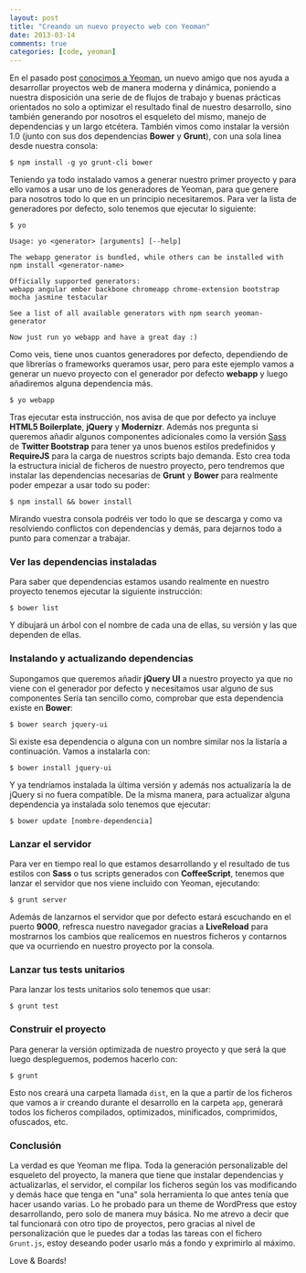 ```yaml
---
layout: post
title: "Creando un nuevo proyecto web con Yeoman"
date: 2013-03-14
comments: true
categories: [code, yeoman]
---
```


En el pasado post [conocimos a Yeoman](/blog/2013/02/27/desarrollo-web-moderno-con-yeoman), un nuevo amigo que nos ayuda a desarrollar proyectos web de manera moderna y dinámica, poniendo a nuestra disposición una serie de de flujos de trabajo y buenas prácticas orientados no solo a optimizar el resultado final de nuestro desarrollo, sino también generando por nosotros el esqueleto del mismo, manejo de dependencias y un largo etcétera. También vimos como instalar la versión 1.0 (junto con sus dos dependencias  **Bower** y
**Grunt**), con una sola linea desde nuestra consola:

<!--more-->


    $ npm install -g yo grunt-cli bower

Teniendo ya todo instalado vamos a generar nuestro primer proyecto y para ello vamos a usar uno de los generadores de Yeoman, para que genere para nosotros todo lo que en un principio necesitaremos. Para ver la lista de generadores por defecto, solo tenemos que ejecutar lo siguiente:

    $ yo

    Usage: yo <generator> [arguments] [--help]

    The webapp generator is bundled, while others can be installed with npm install <generator-name>

    Officially supported generators:
    webapp angular ember backbone chromeapp chrome-extension bootstrap mocha jasmine testacular

    See a list of all available generators with npm search yeoman-generator

    Now just run yo webapp and have a great day :)

Como veis, tiene unos cuantos generadores por defecto, dependiendo de que librerías o frameworks queramos usar, pero para este ejemplo vamos a generar un nuevo proyecto con el generador por defecto **webapp** y luego añadiremos alguna dependencia más.

	$ yo webapp

Tras ejecutar esta instrucción, nos avisa de que por defecto ya incluye **HTML5 Boilerplate**, **jQuery** y **Modernizr**. Además nos pregunta si queremos añadir algunos componentes adicionales como la versión [Sass](/blog/2013-01-19-mejores-hojas-de-estilo-con-sass) de **Twitter Bootstrap** para tener ya unos buenos estilos predefinidos y **RequireJS** para la carga de nuestros scripts bajo demanda. Esto crea toda la estructura inicial de ficheros de nuestro proyecto, pero tendremos que instalar las dependencias necesarias de **Grunt** y **Bower** para realmente poder empezar a usar todo su poder:

    $ npm install && bower install

Mirando vuestra consola podréis ver todo lo que se descarga y como va resolviendo conflictos con dependencias y demás, para dejarnos todo a punto para comenzar a trabajar.

### Ver las dependencias instaladas

Para saber que dependencias estamos usando realmente en nuestro proyecto tenemos ejecutar la siguiente instrucción:

    $ bower list

Y dibujará un árbol con el nombre de cada una de ellas, su versión y las que dependen de ellas.

### Instalando y actualizando dependencias

Supongamos que queremos añadir **jQuery UI** a nuestro proyecto ya que no viene con el generador por defecto y necesitamos usar alguno de sus componentes Sería tan sencillo como, comprobar que esta dependencia existe en **Bower**:

    $ bower search jquery-ui

Si existe esa dependencia o alguna con un nombre similar nos la listaría a continuación. Vamos a instalarla con:

    $ bower install jquery-ui

Y ya tendríamos instalada la última versión y además nos actualizaría la de jQuery si no fuera compatible.
De la misma manera, para actualizar alguna dependencia ya instalada solo tenemos que ejecutar:

    $ bower update [nombre-dependencia]

### Lanzar el servidor

Para ver en tiempo real lo que estamos desarrollando y el resultado de tus estilos con **Sass** o tus scripts generados con **CoffeeScript**, tenemos que lanzar el servidor que nos viene incluido con Yeoman, ejecutando:

    $ grunt server

Además de lanzarnos el servidor que por defecto estará escuchando en el puerto **9000**, refresca nuestro navegador gracias a **LiveReload** para mostrarnos los cambios que realicemos en nuestros ficheros y contarnos que va ocurriendo en nuestro proyecto por la consola.

### Lanzar tus tests unitarios

Para lanzar los tests unitarios solo tenemos que usar:

    $ grunt test

### Construir el proyecto

Para generar la versión optimizada de nuestro proyecto y que será la que luego despleguemos, podemos hacerlo con:

    $ grunt

Esto nos creará una carpeta llamada <code>dist</code>, en la que a partir de los ficheros que vamos a ir creando durante el desarrollo en la carpeta <code>app</code>, generará todos los ficheros compilados, optimizados, minificados, comprimidos, ofuscados, etc.

### Conclusión

La verdad es que Yeoman me flipa. Toda la generación personalizable del esqueleto del proyecto, la manera que tiene que instalar dependencias y actualizarlas, el servidor, el compilar los ficheros según los vas modificando y demás hace que tenga en "una" sola herramienta lo que antes tenía que hacer usando varias. Lo he probado para un theme de WordPress que estoy desarrollando, pero solo de manera muy básica. No me atrevo a decir que tal funcionará con otro tipo de proyectos, pero gracias al nivel de personalización que le puedes dar a todas las tareas con el fichero <code>Grunt.js</code>, estoy deseando poder usarlo más a fondo y exprimirlo al máximo.

Love & Boards!



